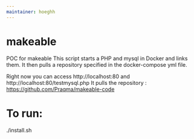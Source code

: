 ```yaml
---
maintainer: hoeghh
---
```


# makeable

POC for makeable
This script starts a PHP and mysql in Docker and links them.
It then pulls a repository specified in the docker-compose yml file.

Right now you can access http://localhost:80 and http://localhost:80/testmysql.php
It pulls the repository : https://github.com/Praqma/makeable-code

# To run:

./install.sh
